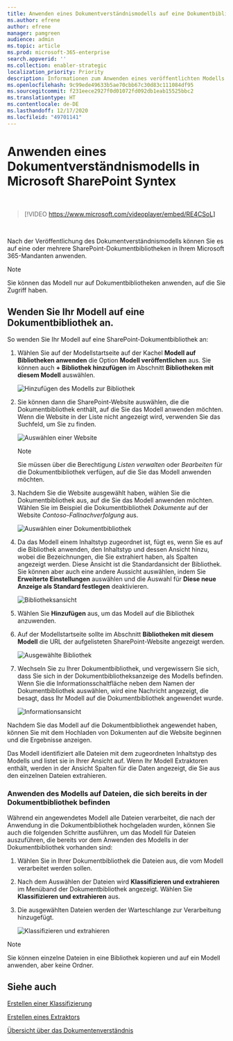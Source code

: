 ```yaml
---
title: Anwenden eines Dokumentverständnismodells auf eine Dokumentbibliothek
ms.author: efrene
author: efrene
manager: pamgreen
audience: admin
ms.topic: article
ms.prod: microsoft-365-enterprise
search.appverid: ''
ms.collection: enabler-strategic
localization_priority: Priority
description: Informationen zum Anwenden eines veröffentlichten Modells auf eine SharePoint-Dokumentbibliothek
ms.openlocfilehash: 9c99ede49633b5ae70cbb67c30d83c111084df95
ms.sourcegitcommit: f231eece2927f0d01072fd092db1eab15525bbc2
ms.translationtype: HT
ms.contentlocale: de-DE
ms.lasthandoff: 12/17/2020
ms.locfileid: "49701141"
---
```

# <a name="apply-a-document-understanding-model-in-microsoft-sharepoint-syntex"></a>Anwenden eines Dokumentverständnismodells in Microsoft SharePoint Syntex

</br>

> [!VIDEO https://www.microsoft.com/videoplayer/embed/RE4CSoL]

</br>

Nach der Veröffentlichung des Dokumentverständnismodells können Sie es auf eine oder mehrere SharePoint-Dokumentbibliotheken in Ihrem Microsoft 365-Mandanten anwenden.

> [!NOTE]
> Sie können das Modell nur auf Dokumentbibliotheken anwenden, auf die Sie Zugriff haben.


## <a name="apply-your-model-to-a-document-library"></a>Wenden Sie Ihr Modell auf eine Dokumentbibliothek an.

So wenden Sie Ihr Modell auf eine SharePoint-Dokumentbibliothek an:

1. Wählen Sie auf der Modellstartseite auf der Kachel **Modell auf Bibliotheken anwenden** die Option **Modell veröffentlichen** aus. Sie können auch  **+ Bibliothek hinzufügen** im Abschnitt **Bibliotheken mit diesem Modell** auswählen. </br>

    ![Hinzufügen des Modells zur Bibliothek](../media/content-understanding/apply-to-library.png)</br>

2. Sie können dann die SharePoint-Website auswählen, die die Dokumentbibliothek enthält, auf die Sie das Modell anwenden möchten. Wenn die Website in der Liste nicht angezeigt wird, verwenden Sie das Suchfeld, um Sie zu finden.</br>

    ![Auswählen einer Website](../media/content-understanding/site-search.png)</br>

    > [!NOTE]
    > Sie müssen über die Berechtigung *Listen verwalten* oder *Bearbeiten* für die Dokumentbibliothek verfügen, auf die Sie das Modell anwenden möchten.</br>

3. Nachdem Sie die Website ausgewählt haben, wählen Sie die Dokumentbibliothek aus, auf die Sie das Modell anwenden möchten. Wählen Sie im Beispiel die Dokumentbibliothek *Dokumente* auf der Website *Contoso-Fallnachverfolgung* aus.</br>

    ![Auswählen einer Dokumentbibliothek](../media/content-understanding/select-doc-library.png)</br>

4. Da das Modell einem Inhaltstyp zugeordnet ist, fügt es, wenn Sie es auf die Bibliothek anwenden, den Inhaltstyp und dessen Ansicht hinzu, wobei die Bezeichnungen, die Sie extrahiert haben, als Spalten angezeigt werden. Diese Ansicht ist die Standardansicht der Bibliothek. Sie können aber auch eine andere Aussicht auswählen, indem Sie **Erweiterte Einstellungen** auswählen und die Auswahl für **Diese neue Anzeige als Standard festlegen** deaktivieren.</br>

    ![Bibliotheksansicht](../media/content-understanding/library-view.png)</br>

5. Wählen Sie **Hinzufügen** aus, um das Modell auf die Bibliothek anzuwenden. 
6. Auf der Modellstartseite sollte im Abschnitt **Bibliotheken mit diesem Modell** die URL der aufgelisteten SharePoint-Website angezeigt werden.</br>

    ![Ausgewählte Bibliothek](../media/content-understanding/selected-library.png)</br>

7. Wechseln Sie zu Ihrer Dokumentbibliothek, und vergewissern Sie sich, dass Sie sich in der Dokumentbibliotheksanzeige des Modells befinden. Wenn Sie die Informationsschaltfläche neben dem Namen der Dokumentbibliothek auswählen, wird eine Nachricht angezeigt, die besagt, dass Ihr Modell auf die Dokumentbibliothek angewendet wurde.

    ![Informationsansicht](../media/content-understanding/info-du.png)</br> 


Nachdem Sie das Modell auf die Dokumentbibliothek angewendet haben, können Sie mit dem Hochladen von Dokumenten auf die Website beginnen und die Ergebnisse anzeigen.

Das Modell identifiziert alle Dateien mit dem zugeordneten Inhaltstyp des Modells und listet sie in Ihrer Ansicht auf. Wenn Ihr Modell Extraktoren enthält, werden in der Ansicht Spalten für die Daten angezeigt, die Sie aus den einzelnen Dateien extrahieren.

### <a name="apply-the-model-to-files-already-in-the-document-library"></a>Anwenden des Modells auf Dateien, die sich bereits in der Dokumentbibliothek befinden

Während ein angewendetes Modell alle Dateien verarbeitet, die nach der Anwendung in die Dokumentbibliothek hochgeladen wurden, können Sie auch die folgenden Schritte ausführen, um das Modell für Dateien auszuführen, die bereits vor dem Anwenden des Modells in der Dokumentbibliothek vorhanden sind:

1. Wählen Sie in Ihrer Dokumentbibliothek die Dateien aus, die vom Modell verarbeitet werden sollen.
2. Nach dem Auswählen der Dateien wird **Klassifizieren und extrahieren** im Menüband der Dokumentbibliothek angezeigt. Wählen Sie **Klassifizieren und extrahieren** aus.
3. Die ausgewählten Dateien werden der Warteschlange zur Verarbeitung hinzugefügt.

      ![Klassifizieren und extrahieren](../media/content-understanding/extract-classify.png)</br> 

> [!NOTE]
> Sie können einzelne Dateien in eine Bibliothek kopieren und auf ein Modell anwenden, aber keine Ordner.

## <a name="see-also"></a>Siehe auch
[Erstellen einer Klassifizierung](create-a-classifier.md)

[Erstellen eines Extraktors](create-an-extractor.md)

[Übersicht über das Dokumentenverständnis](document-understanding-overview.md)


